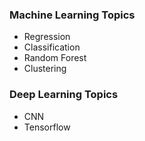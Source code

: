 ### Machine Learning Topics
* Regression
* Classification
* Random Forest
* Clustering

### Deep Learning Topics
* CNN
* Tensorflow
